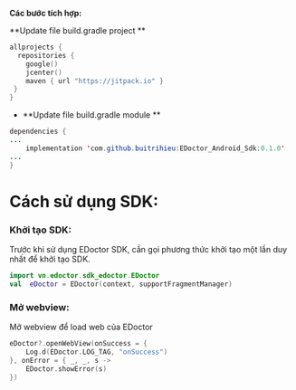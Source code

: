 **Các bước tích hợp:**

**Update file build.gradle project **

```kotlin
allprojects {
  repositories {
    google()
    jcenter()
    maven { url "https://jitpack.io" }
 }
}
```

- **Update file build.gradle module **

```java
dependencies {
...
    implementation 'com.github.buitrihieu:EDoctor_Android_Sdk:0.1.0'
...
}
```

# Cách sử dụng SDK:

### Khởi tạo SDK:

Trước khi sử dụng EDoctor SDK, cần gọi phương thức khởi tạo một lần duy nhất để khởi tạo SDK.

```kotlin
import vn.edoctor.sdk_edoctor.EDoctor
val  eDoctor = EDoctor(context, supportFragmentManager)
```

### Mở webview:
Mở webview để load web của EDoctor

```kotlin
eDoctor?.openWebView(onSuccess = {
    Log.d(EDoctor.LOG_TAG, "onSuccess")
}, onError = { _, _, s ->
    EDoctor.showError(s)
})
```

